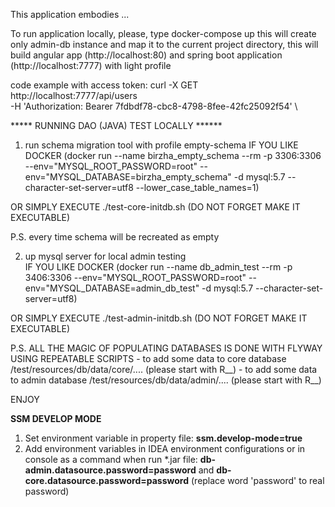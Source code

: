 This application embodies ...



To run application locally, please, type docker-compose up
this will create only admin-db instance and map it to the current project directory,
this will build angular app (http://localhost:80) and spring boot application (http://localhost:7777) with light profile

code example with access token:
curl -X GET \
  http://localhost:7777/api/users \
  -H 'Authorization: Bearer 7fdbdf78-cbc8-4798-8fee-42fc25092f54' \
  
 
  
***** RUNNING DAO (JAVA) TEST LOCALLY ******

1. run schema migration tool with profile empty-schema 
 IF YOU LIKE DOCKER (docker run --name birzha_empty_schema --rm -p 3306:3306 --env="MYSQL_ROOT_PASSWORD=root" 
                        --env="MYSQL_DATABASE=birzha_empty_schema" -d mysql:5.7 --character-set-server=utf8 --lower_case_table_names=1)
                        
  OR SIMPLY EXECUTE ./test-core-initdb.sh (DO NOT FORGET MAKE IT EXECUTABLE)
  
  P.S. every time schema will be recreated as empty
  
2. up mysql server for local admin testing   
    IF YOU LIKE DOCKER (docker run --name db_admin_test --rm -p 3406:3306 --env="MYSQL_ROOT_PASSWORD=root" 
                        --env="MYSQL_DATABASE=admin_db_test" -d mysql:5.7 --character-set-server=utf8)
                        
  OR SIMPLY EXECUTE ./test-admin-initdb.sh (DO NOT FORGET MAKE IT EXECUTABLE)
  
  P.S. ALL THE MAGIC OF POPULATING DATABASES IS DONE WITH FLYWAY USING REPEATABLE SCRIPTS
    - to add some data to core database /test/resources/db/data/core/.... (please start with R__)
    - to add some data to admin database /test/resources/db/data/admin/....  (please start with R__)
    
 ENJOY


******SSM DEVELOP MODE******
1. Set environment variable in property file: **ssm.develop-mode=true**
2. Add environment variables in IDEA environment configurations or in console as a command when run *.jar file: **db-admin.datasource.password=password** and **db-core.datasource.password=password** (replace word 'password' to real password) 